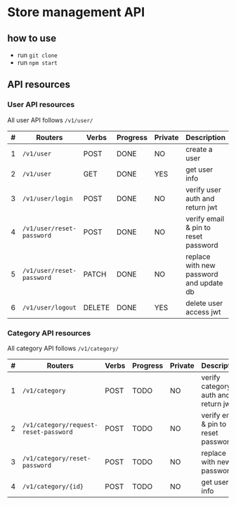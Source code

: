 # Store management API

## how to use

- run `git clone `
- run `npm start `

## API resources

### User API resources

All user API follows `/v1/user/`

| #  | Routers                           | Verbs  | Progress   | Private    | Description                                  |
|---| ---------------------------        | ------ | ---------- | ---------- | -------------------------------------------- |
| 1 | `/v1/user`                         | POST   | DONE       |  NO        | create a user                                |
| 2 | `/v1/user`                         | GET    | DONE       |  YES       | get user info                                |
| 3 | `/v1/user/login`                   | POST   | DONE       |  NO        | verify user auth and return jwt              |
| 4 | `/v1/user/reset-password`          | POST   | DONE       |  NO        | verify email & pin to reset password         |
| 5 | `/v1/user/reset-password`          | PATCH  | DONE       |  NO        | replace with new password and update db      |
| 6 | `/v1/user/logout`                  | DELETE | DONE       |  YES       | delete user access jwt                       |

### Category API resources

All category API follows `/v1/category/`

| #  | Routers                               | Verbs  | Progress   | Private    | Description                                  |
| ---| ---------------------------           | ------ | ---------- | ---------- | -------------------------------------------- |
| 1 | `/v1/category`                   | POST   | TODO       |  NO        | verify category auth and return jwt          |
| 2 | `/v1/category/request-reset-password`  | POST   | TODO       |  NO        | verify email & pin to reset password         |
| 3 | `/v1/category/reset-password`          | POST   | TODO       |  NO        | replace with new password                    |
| 4 | `/v1/category/{id}`                    | POST   | TODO       |  NO        | get user info                                |